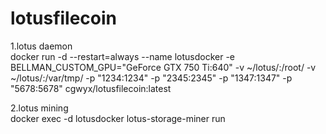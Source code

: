 # lotusfilecoin
1.lotus daemon  
docker run -d --restart=always --name lotusdocker -e BELLMAN_CUSTOM_GPU="GeForce GTX 750 Ti:640" -v ~/lotus/:/root/ -v ~/lotus/:/var/tmp/ -p "1234:1234"  -p "2345:2345" -p "1347:1347" -p "5678:5678" cgwyx/lotusfilecoin:latest

2.lotus mining  
docker exec -d lotusdocker lotus-storage-miner run
